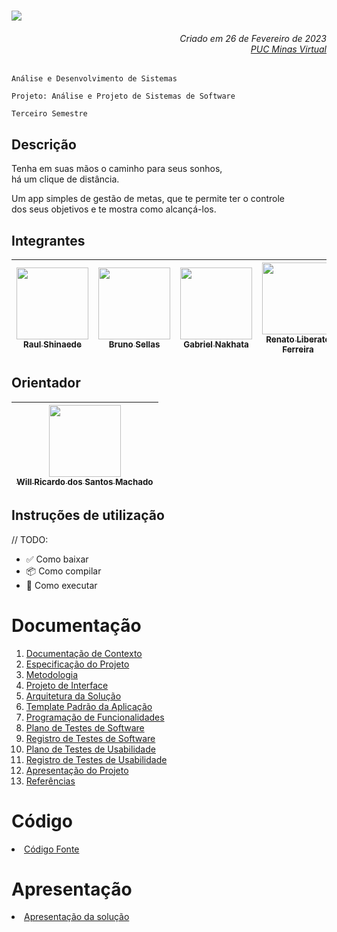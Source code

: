 <h1><img src="https://user-images.githubusercontent.com/82043220/221437866-5b1adb59-3a6c-4d95-9501-2f108c781d1f.png"/></h1>

<h6 align="right">Criado em 26 de Fevereiro de 2023<br><a href="https://www.pucminas.br/PucVirtual/Paginas/default.aspx">PUC Minas Virtual</a></h6>


`Análise e Desenvolvimento de Sistemas`

`Projeto: Análise e Projeto de Sistemas de Software`

`Terceiro Semestre`

## Descrição

Tenha em suas mãos o caminho para seus sonhos,  
há um clique de distância.

Um app simples de gestão de metas, que te permite ter o controle  
dos seus objetivos e te mostra como alcançá-los.

## Integrantes

| [<img src="https://avatars.githubusercontent.com/u/82043220?v=4" width=115><br><sub>Raul Shinaede</sub>](https://github.com/RaulShinaede) | [<img src="https://avatars.githubusercontent.com/u/102563767?v=4" width=115><br><sub>Bruno Sellas</sub>](https://github.com/brunosellas) | [<img src="https://avatars.githubusercontent.com/u/86859418?v=4" width=115><br><sub>Gabriel Nakhata</sub>](https://github.com/gabrielnakhata) | [<img src="https://avatars.githubusercontent.com/u/102640910?v=4" width=115><br><sub>Renato Liberato Ferreira</sub>](https://github.com/ADS-RLF) | [<img src="https://avatars.githubusercontent.com/u/104144665?v=4" width=115><br><sub>Ayrle Sales</sub>](https://github.com/Ayrlesales) | [<img src="https://avatars.githubusercontent.com/u/80483432?v=4" width=115><br><sub>Pedro Guimarães Santos</sub>](https://github.com/pecosaints) |
| :---: | :---: | :---: | :---: | :---: | :---: |

## Orientador

| [<img src="https://avatars.githubusercontent.com/u/80125344?v=4" width=115><br><sub>Will Ricardo dos Santos Machado</sub>](https://github.com/willrsmachado) |
| :---: |

## Instruções de utilização

// TODO:

- ✅ Como baixar
- 📦 Como compilar
- 🚀 Como executar 

# Documentação

<ol>
<li><a href="docs/01-Documentação de Contexto.md"> Documentação de Contexto</a></li>
<li><a href="docs/02-Especificação do Projeto.md"> Especificação do Projeto</a></li>
<li><a href="docs/03-Metodologia.md"> Metodologia</a></li>
<li><a href="docs/04-Projeto de Interface.md"> Projeto de Interface</a></li>
<li><a href="docs/05-Arquitetura da Solução.md"> Arquitetura da Solução</a></li>
<li><a href="docs/06-Template Padrão da Aplicação.md"> Template Padrão da Aplicação</a></li>
<li><a href="docs/07-Programação de Funcionalidades.md"> Programação de Funcionalidades</a></li>
<li><a href="docs/08-Plano de Testes de Software.md"> Plano de Testes de Software</a></li>
<li><a href="docs/09-Registro de Testes de Software.md"> Registro de Testes de Software</a></li>
<li><a href="docs/10-Plano de Testes de Usabilidade.md"> Plano de Testes de Usabilidade</a></li>
<li><a href="docs/11-Registro de Testes de Usabilidade.md"> Registro de Testes de Usabilidade</a></li>
<li><a href="docs/12-Apresentação do Projeto.md"> Apresentação do Projeto</a></li>
<li><a href="docs/13-Referências.md"> Referências</a></li>
</ol>

# Código

<li><a href="src/README.md"> Código Fonte</a></li>

# Apresentação

<li><a href="presentation/README.md"> Apresentação da solução</a></li>

